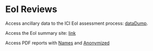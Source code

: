 # EoI Reviews

Access ancillary data to the ICI EoI assessment process: [dataDump](https://github.com/inclusiveconservationinitiative/ICIReview/tree/master/dataDump).

Access the EoI summary site: [link](https://inclusiveconservationinitiative.github.io/ICIReview/index.html)

Access PDF reports with [Names](https://github.com/inclusiveconservationinitiative/ICIReview/tree/master/docs/Reports/Named) and [Anonymized](https://github.com/inclusiveconservationinitiative/ICIReview/tree/master/docs/Reports/Anonymized)